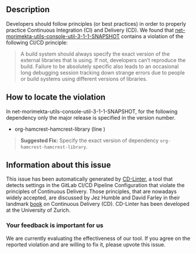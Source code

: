 
## Description
Developers should follow principles (or best practices) in order to properly practice Continuous Integration (CI) and Delivery (CD).
We found that [net-morimekta-utils-console-util-3-1-1-SNAPSHOT](https://gitlab.com/morimekta/console-util/blob/master/.gitlab-ci.yml) contains a violation of the following CI/CD principle:

> A build system should always specify the exact version of the external libraries that is using.
If not, developers can’t reproduce the build. Failure to be absolutely specific also leads to an occasional long debugging session tracking down strange errors due to people or build systems using different versions of libraries.

## How to locate the violation

In net-morimekta-utils-console-util-3-1-1-SNAPSHOT, for the following dependency only the major release is specified in the version number.

* org-hamcrest-hamcrest-library (line )

> **Suggested Fix:** Specify the exact version of dependency `org-hamcrest-hamcrest-library`.

## Information about this issue

This issue has been automatically generated by [CD-Linter](https://gitlab.com/Jancso/configuration-analytics), a tool that detects settings in the GitLab CI/CD Pipeline Configuration that violate the principles of Continuous Delivery. Those principles, that are nowadays widely accepted, are discussed by Jez Humble and David Farley in their landmark [book](https://www.oreilly.com/library/view/continuous-delivery-reliable/9780321670250/) on Continuous Delivery (CD). CD-Linter has been developed at the University of Zurich.

### Your feedback is important for us
We are currently evaluating the effectiveness of our tool. If you agree on the reported violation and are willing to fix it, please upvote this issue.